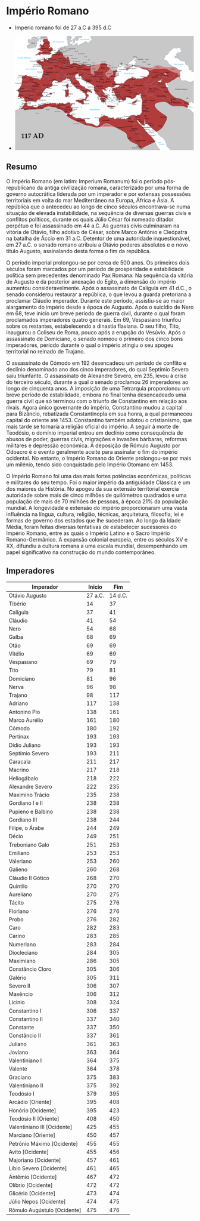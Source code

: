 # Império Romano

- Imperio romano foi de 27 a.C a 395 d.C

- ![Mapa](Roman_Empire_Trajan_117AD.png)

## Resumo

O Império Romano (em latim: Imperium Romanum) foi o período pós-republicano da antiga civilização romana, caracterizado por uma forma de governo autocrática liderada por um imperador e por extensas possessões territoriais em volta do mar Mediterrâneo na Europa, África e Ásia. A república que o antecedeu ao longo de cinco séculos encontrava-se numa situação de elevada instabilidade, na sequência de diversas guerras civis e conflitos políticos, durante os quais Júlio César foi nomeado ditador perpétuo e foi assassinado em 44 a.C. As guerras civis culminaram na vitória de Otávio, filho adotivo de César, sobre Marco António e Cleópatra na batalha de Áccio em 31 a.C. Detentor de uma autoridade inquestionável, em 27 a.C. o senado romano atribuiu a Otávio poderes absolutos e o novo título Augusto, assinalando desta forma o fim da república.

O período imperial prolongou-se por cerca de 500 anos. Os primeiros dois séculos foram marcados por um período de prosperidade e estabilidade política sem precedentes denominado Pax Romana. Na sequência da vitória de Augusto e da posterior anexação do Egito, a dimensão do império aumentou consideravelmente. Após o assassinato de Calígula em 41 d.C., o senado considerou restaurar a república, o que levou a guarda pretoriana a proclamar Cláudio imperador. Durante este período, assistiu-se ao maior alargamento do império desde a época de Augusto. Após o suicídio de Nero em 68, teve início um breve período de guerra civil, durante o qual foram proclamados imperadores quatro generais. Em 69, Vespasiano triunfou sobre os restantes, estabelecendo a dinastia flaviana. O seu filho, Tito, inaugurou o Coliseu de Roma, pouco após a erupção do Vesúvio. Após o assassinato de Domiciano, o senado nomeou o primeiro dos cinco bons imperadores, período durante o qual o império atingiu o seu apogeu territorial no reinado de Trajano.

O assassinato de Cómodo em 192 desencadeou um período de conflito e declínio denominado ano dos cinco imperadores, do qual Septímio Severo saiu triunfante. O assassinato de Alexandre Severo, em 235, levou à crise do terceiro século, durante a qual o senado proclamou 26 imperadores ao longo de cinquenta anos. A imposição de uma Tetrarquia proporcionou um breve período de estabilidade, embora no final tenha desencadeado uma guerra civil que só terminou com o triunfo de Constantino em relação aos rivais. Agora único governante do império, Constantino mudou a capital para Bizâncio, rebatizada Constantinopla em sua honra, a qual permaneceu capital do oriente até 1453. Constantino também adotou o cristianismo, que mais tarde se tornaria a religião oficial do império. A seguir à morte de Teodósio, o domínio imperial entrou em declínio como consequência de abusos de poder, guerras civis, migrações e invasões bárbaras, reformas militares e depressão económica. A deposição de Rómulo Augusto por Odoacro é o evento geralmente aceite para assinalar o fim do império ocidental. No entanto, o Império Romano do Oriente prolongou-se por mais um milénio, tendo sido conquistado pelo Império Otomano em 1453.

O Império Romano foi uma das mais fortes potências económicas, políticas e militares do seu tempo. Foi o maior império da antiguidade Clássica e um dos maiores da História. No apogeu da sua extensão territorial exercia autoridade sobre mais de cinco milhões de quilómetros quadrados e uma população de mais de 70 milhões de pessoas, à época 21% da população mundial. A longevidade e extensão do império proporcionaram uma vasta influência na língua, cultura, religião, técnicas, arquitetura, filosofia, lei e formas de governo dos estados que lhe sucederam. Ao longo da Idade Média, foram feitas diversas tentativas de estabelecer sucessores do Império Romano, entre as quais o Império Latino e o Sacro Império Romano-Germânico. A expansão colonial europeia, entre os séculos XV e XX, difundiu a cultura romana a uma escala mundial, desempenhando um papel significativo na construção do mundo contemporâneo.


## Imperadores 

| Imperador | Início | Fim |
|-----------|--------|-----|
| Otávio Augusto | 27 a.C. | 14 d.C. |
| Tibério | 14 | 37 |
| Calígula | 37 | 41 |
| Cláudio | 41 | 54 |
| Nero | 54 | 68 |
| Galba | 68 | 69 |
| Otão | 69 | 69 |
| Vitélio | 69 | 69 |
| Vespasiano | 69 | 79 |
| Tito | 79 | 81 |
| Domiciano | 81 | 96 |
| Nerva | 96 | 98 |
| Trajano | 98 | 117 |
| Adriano | 117 | 138 |
| Antonino Pio | 138 | 161 |
| Marco Aurélio | 161 | 180 |
| Cômodo | 180 | 192 |
| Pertinax | 193 | 193 |
| Dídio Juliano | 193 | 193 |
| Septímio Severo | 193 | 211 |
| Caracala | 211 | 217 |
| Macrino | 217 | 218 |
| Heliogábalo | 218 | 222 |
| Alexandre Severo | 222 | 235 |
| Maximino Trácio | 235 | 238 |
| Gordiano I e II | 238 | 238 |
| Pupieno e Balbino | 238 | 238 |
| Gordiano III | 238 | 244 |
| Filipe, o Árabe | 244 | 249 |
| Décio | 249 | 251 |
| Treboniano Galo | 251 | 253 |
| Emiliano | 253 | 253 |
| Valeriano | 253 | 260 |
| Galieno | 260 | 268 |
| Cláudio II Gótico | 268 | 270 |
| Quintilo | 270 | 270 |
| Aureliano | 270 | 275 |
| Tácito | 275 | 276 |
| Floriano | 276 | 276 |
| Probo | 276 | 282 |
| Caro | 282 | 283 |
| Carino | 283 | 285 |
| Numeriano | 283 | 284 |
| Diocleciano | 284 | 305 |
| Maximiano | 286 | 305 |
| Constâncio Cloro | 305 | 306 |
| Galério | 305 | 311 |
| Severo II | 306 | 307 |
| Maxêncio | 306 | 312 |
| Licínio | 308 | 324 |
| Constantino I | 306 | 337 |
| Constantino II | 337 | 340 |
| Constante | 337 | 350 |
| Constâncio II | 337 | 361 |
| Juliano | 361 | 363 |
| Joviano | 363 | 364 |
| Valentiniano I | 364 | 375 |
| Valente | 364 | 378 |
| Graciano | 375 | 383 |
| Valentiniano II | 375 | 392 |
| Teodósio I | 379 | 395 |
| Arcádio [Oriente] | 395 | 408 |
| Honório [Ocidente] | 395 | 423 |
| Teodósio II [Oriente] | 408 | 450 |
| Valentiniano III [Ocidente] | 425 | 455 |
| Marciano [Oriente] | 450 | 457 |
| Petrônio Máximo [Ocidente] | 455 | 455 |
| Avito [Ocidente] | 455 | 456 |
| Majoriano [Ocidente] | 457 | 461 |
| Líbio Severo [Ocidente] | 461 | 465 |
| Antêmio [Ocidente] | 467 | 472 |
| Olíbrio [Ocidente] | 472 | 472 |
| Glicério [Ocidente] | 473 | 474 |
| Júlio Nepos [Ocidente] | 474 | 475 |
| Rômulo Augústulo [Ocidente] | 475 | 476 |
